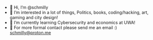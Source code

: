 - 👋 Hi, I’m @schmilly
- 👀 I’m interested in a lot of things, Politics, books, coding/hacking, art, gaming and city design!
- 🌱 I’m currently learning Cybersecurity and economics at UWA!
- 📨 For more formal contact please send me an email :) schmilly@proton.me

<!---
schmilly/schmilly is a ✨ special ✨ repository because its `README.md` (this file) appears on your GitHub profile.
You can click the Preview link to take a look at your changes.
--->
